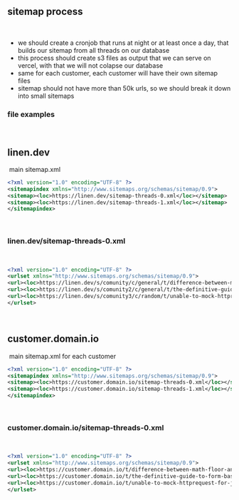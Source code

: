 ## sitemap process

​

- we should create a cronjob that runs at night or at least once a day, that builds our sitemap from all threads on our database
- this process should create s3 files as output that we can serve on vercel, with that we will not colapse our database
- same for each customer, each customer will have their own sitemap files
- sitemap should not have more than 50k urls, so we should break it down into small sitemaps
  ​

### file examples

​

## linen.dev

​
main sitemap.xml
​

```xml
<?xml version="1.0" encoding="UTF-8" ?>
<sitemapindex xmlns="http://www.sitemaps.org/schemas/sitemap/0.9">
<sitemap><loc>https://linen.dev/sitemap-threads-0.xml</loc></sitemap>
<sitemap><loc>https://linen.dev/sitemap-threads-1.xml</loc></sitemap>
</sitemapindex>
```

​

### linen.dev/sitemap-threads-0.xml

​

```xml
<?xml version="1.0" encoding="UTF-8" ?>
<urlset xmlns="http://www.sitemaps.org/schemas/sitemap/0.9">
<url><loc>https://linen.dev/s/comunity/c/general/t/difference-between-math-floor-and-math-truncate</loc><lastmod>2022-04-22</lastmod></url>
<url><loc>https://linen.dev/s/comunity2/c/general/t/the-definitive-guide-to-form-based-website-authentication</loc><lastmod>2022-04-27</lastmod></url>
<url><loc>https://linen.dev/s/comunity3/c/random/t/unable-to-mock-httprequest-for-json-response-from-http-trigger-azure-function</loc><lastmod>2022-04-28</lastmod></url>
</urlset>
```

​

## customer.domain.io

​
main sitemap.xml for each customer
​

```xml
<?xml version="1.0" encoding="UTF-8" ?>
<sitemapindex xmlns="http://www.sitemaps.org/schemas/sitemap/0.9">
<sitemap><loc>https://customer.domain.io/sitemap-threads-0.xml</loc></sitemap>
<sitemap><loc>https://customer.domain.io/sitemap-threads-1.xml</loc></sitemap>
</sitemapindex>
```

​

### customer.domain.io/sitemap-threads-0.xml

​

```xml
<?xml version="1.0" encoding="UTF-8" ?>
<urlset xmlns="http://www.sitemaps.org/schemas/sitemap/0.9">
<url><loc>https://customer.domain.io/t/difference-between-math-floor-and-math-truncate</loc><lastmod>2022-04-22</lastmod></url>
<url><loc>https://customer.domain.io/t/the-definitive-guide-to-form-based-website-authentication</loc><lastmod>2022-04-27</lastmod></url>
<url><loc>https://customer.domain.io/t/unable-to-mock-httprequest-for-json-response-from-http-trigger-azure-function</loc><lastmod>2022-04-28</lastmod></url>
</urlset>
```
